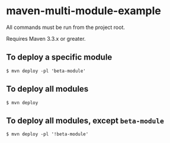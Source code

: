 # maven-multi-module-example

All commands must be run from the project root.

Requires Maven 3.3.x or greater.

## To deploy a specific module

    $ mvn deploy -pl 'beta-module'

## To deploy all modules

    $ mvn deploy

## To deploy all modules, except `beta-module`
    $ mvn deploy -pl '!beta-module'

